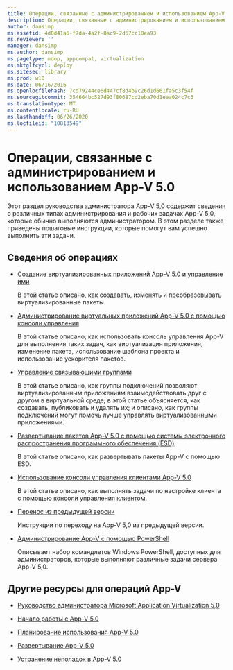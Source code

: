 ```yaml
---
title: Операции, связанные с администрированием и использованием App-V 5.0
description: Операции, связанные с администрированием и использованием App-V 5.0
author: dansimp
ms.assetid: 4d0d41a6-f7da-4a2f-8ac9-2d67cc18ea93
ms.reviewer: ''
manager: dansimp
ms.author: dansimp
ms.pagetype: mdop, appcompat, virtualization
ms.mktglfcycl: deploy
ms.sitesec: library
ms.prod: w10
ms.date: 06/16/2016
ms.openlocfilehash: 7cd79244ce6d447cf8d4b9c26d1d661fa5c3f54f
ms.sourcegitcommit: 354664bc527d93f80687cd2eba70d1eea024c7c3
ms.translationtype: MT
ms.contentlocale: ru-RU
ms.lasthandoff: 06/26/2020
ms.locfileid: "10813549"
---
```

# Операции, связанные с администрированием и использованием App-V 5.0


Этот раздел руководства администратора App-V 5,0 содержит сведения о различных типах администрирования и рабочих задачах App-V 5,0, которые обычно выполняются администратором. В этом разделе также приведены пошаговые инструкции, которые помогут вам успешно выполнить эти задачи.

## Сведения об операциях


-   [Создание виртуализированных приложений App-V 5.0 и управление ими](creating-and-managing-app-v-50-virtualized-applications.md)

    В этой статье описано, как создавать, изменять и преобразовывать виртуализированные пакеты.

-   [Администрирование виртуальных приложений App-V 5.0 с помощью консоли управления](administering-app-v-50-virtual-applications-by-using-the-management-console.md)

    В этой статье описано, как использовать консоль управления App-V для выполнения таких задач, как виртуализация приложения, изменение пакета, использование шаблона проекта и использование ускорителя пакетов.

-   [Управление связывающими группами](managing-connection-groups.md)

    В этой статье описано, как группы подключений позволяют виртуализированным приложениям взаимодействовать друг с другом в виртуальной среде; в этой статье объясняется, как создавать, публиковать и удалять их; и описано, как группы подключений могут помочь лучше управлять виртуализованными приложениями.

-   [Развертывание пакетов App-V 5.0 с помощью системы электронного распространения программного обеспечения (ESD)](deploying-app-v-50-packages-by-using-electronic-software-distribution--esd-.md)

    В этой статье описано, как развертывать пакеты App-V с помощью ESD.

-   [Использование консоли управления клиентами App-V 5.0](using-the-app-v-50-client-management-console.md)

    В этой статье описано, как выполнять задачи по настройке клиента с помощью консоли управления клиентом.

-   [Перенос из предыдущей версии](migrating-from-a-previous-version-app-v-50.md)

    Инструкции по переходу на App-V 5,0 из предыдущей версии.

-   [Администрирование App-V с помощью PowerShell](administering-app-v-by-using-powershell.md)

    Описывает набор командлетов Windows PowerShell, доступных для администраторов, которые выполняют различные задачи сервера App-V 5,0.






## Другие ресурсы для операций App-V


-   [Руководство администратора Microsoft Application Virtualization 5,0](microsoft-application-virtualization-50-administrators-guide.md)

-   [Начало работы с App-V 5.0](getting-started-with-app-v-50--rtm.md)

-   [Планирование использования App-V 5.0](planning-for-app-v-50-rc.md)

-   [Развертывание App-V 5.0](deploying-app-v-50.md)

-   [Устранение неполадок в App-V 5.0](troubleshooting-app-v-50.md)

 

 





